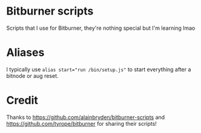 # Bitburner scripts
Scripts that I use for Bitburner, they're nothing special but I'm learning lmao

# Aliases
I typically use `alias start="run /bin/setup.js"` to start everything after a bitnode or aug reset.

# Credit
Thanks to https://github.com/alainbryden/bitburner-scripts and https://github.com/tyrope/bitburner for sharing their scripts! 